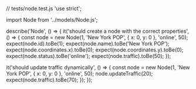 // tests/node.test.js
'use strict';

import Node from '../models/Node.js';

describe('Node', () => {
  it('should create a node with the correct properties', () => {
    const node = new Node(1, 'New York POP', { x: 0, y: 0 }, 'online', 50);
    expect(node.id).toBe(1);
    expect(node.name).toBe('New York POP');
    expect(node.coordinates.x).toBe(0);
    expect(node.coordinates.y).toBe(0);
    expect(node.status).toBe('online');
    expect(node.traffic).toBe(50);
  });

  it('should update traffic dynamically', () => {
    const node = new Node(1, 'New York POP', { x: 0, y: 0 }, 'online', 50);
    node.updateTraffic(20);
    expect(node.traffic).toBe(70);
  });
});
